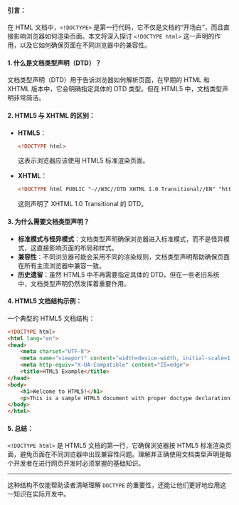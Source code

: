#### 引言：

在 HTML 文档中，`<!DOCTYPE>` 是第一行代码，它不仅是文档的“开场白”，而且直接影响浏览器如何渲染页面。本文将深入探讨 `<!DOCTYPE html>` 这一声明的作用，以及它如何确保页面在不同浏览器中的兼容性。

#### 1. 什么是文档类型声明（DTD）？

文档类型声明（DTD）用于告诉浏览器如何解析页面，在早期的 HTML 和 XHTML 版本中，它会明确指定具体的 DTD 类型。但在 HTML5 中，文档类型声明非常简洁。

#### 2. HTML5 与 XHTML 的区别：

- **HTML5**：
    
    ```html
    <!DOCTYPE html>
    ```
    
    这表示浏览器应该使用 HTML5 标准渲染页面。
    
- **XHTML**：
    
    ```html
    <!DOCTYPE html PUBLIC "-//W3C//DTD XHTML 1.0 Transitional//EN" "http://www.w3.org/TR/xhtml1/DTD/xhtml1-transitional.dtd">
    ```
    
    这则声明了 XHTML 1.0 Transitional 的 DTD。
    

#### 3. 为什么需要文档类型声明？

- **标准模式与怪异模式**：文档类型声明确保浏览器进入标准模式，而不是怪异模式，这直接影响页面的布局和样式。
- **兼容性**：不同浏览器可能会采用不同的渲染规则，文档类型声明帮助确保页面在所有主流浏览器中兼容一致。
- **历史遗留**：虽然 HTML5 中不再需要指定具体的 DTD，但在一些老旧系统中，文档类型声明仍然发挥着重要作用。

#### 4. HTML5 文档结构示例：

一个典型的 HTML5 文档结构：

```html
<!DOCTYPE html>
<html lang="en">
<head>
    <meta charset="UTF-8">
    <meta name="viewport" content="width=device-width, initial-scale=1.0">
    <meta http-equiv="X-UA-Compatible" content="IE=edge">
    <title>HTML5 Example</title>
</head>
<body>
    <h1>Welcome to HTML5!</h1>
    <p>This is a sample HTML5 document with proper doctype declaration.</p>
</body>
</html>
```

#### 5. 总结：

`<!DOCTYPE html>` 是 HTML5 文档的第一行，它确保浏览器按 HTML5 标准渲染页面，避免页面在不同浏览器中出现兼容性问题。理解并正确使用文档类型声明是每个开发者在进行网页开发时必须掌握的基础知识。

---

这种结构不仅能帮助读者清晰理解 `DOCTYPE` 的重要性，还能让他们更好地应用这一知识在实际开发中。